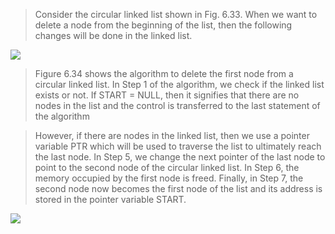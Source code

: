 
 > Consider the circular linked list shown in Fig.
6.33. When we want to delete a node from the
beginning of the list, then the following changes
will be done in the linked list. 

 <img src = "/DSA-Using-C/image/list/33.png"> 

 > Figure 6.34 shows the algorithm to delete the first node from a circular linked list. In Step 1 of
the algorithm, we check if the linked list exists or not. If START = NULL, then it signifies that there
are no nodes in the list and the control is transferred to the last statement of the algorithm 

 > However, if there are nodes in the linked list, then we use a pointer variable PTR which will be
used to traverse the list to ultimately reach the last node. In Step 5, we change the next pointer 
of the last node to point to the second node of
the circular linked list. In Step 6, the memory
occupied by the first node is freed. Finally, in
Step 7, the second node now becomes the first
node of the list and its address is stored in the
pointer variable START.
 

 <img src = "/DSA-Using-C/image/list/34.png"> 
